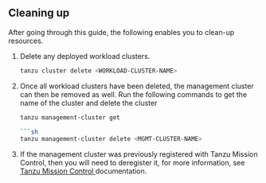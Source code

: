 ## Cleaning up

After going through this guide, the following enables you to clean-up resources.

1. Delete any deployed workload clusters.

    ```sh
    tanzu cluster delete <WORKLOAD-CLUSTER-NAME>
    ```

1. Once all workload clusters have been deleted, the management cluster can
   then be removed as well. Run the following commands to get the name of the cluster and delete the cluster

    ```sh
    tanzu management-cluster get

    ```sh
    tanzu management-cluster delete <MGMT-CLUSTER-NAME>
    ```

1. If the management cluster was previously registered with Tanzu Mission Control, then you will need to deregister it, for more information, see [Tanzu Mission Control
](https://docs.vmware.com/en/VMware-Tanzu-Mission-Control/services/tanzumc-using/GUID-9F6DB995-BBD2-4FA6-B0E2-22287A9758D8.html) documentation.
